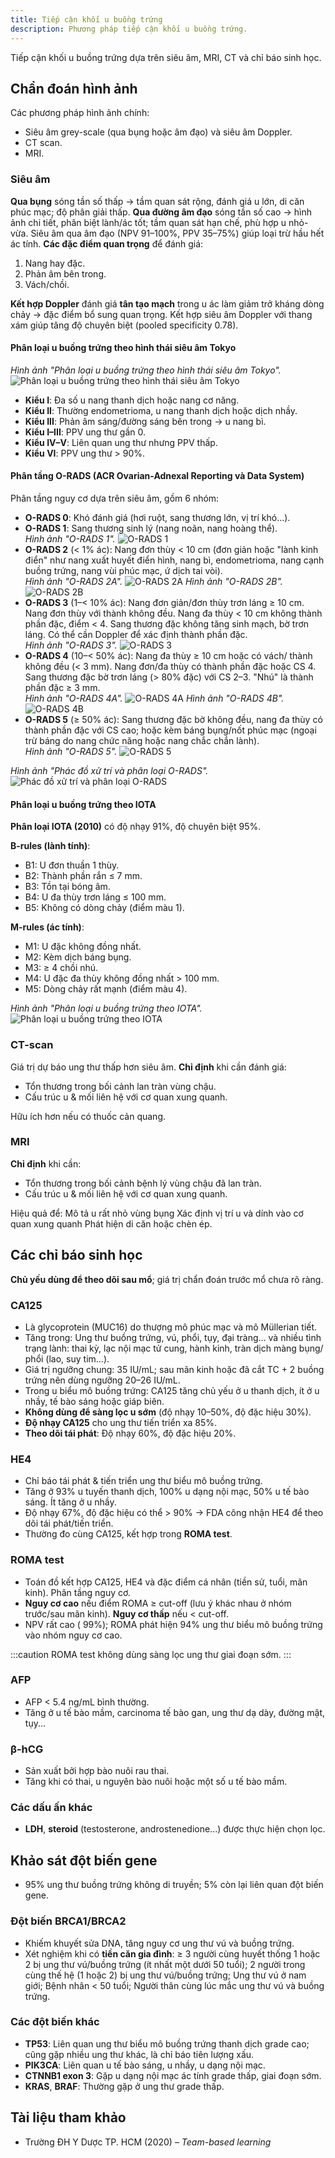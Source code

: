 ```yaml
---
title: Tiếp cận khối u buồng trứng
description: Phương pháp tiếp cận khối u buồng trứng.
---
```


Tiếp cận khối u buồng trứng dựa trên siêu âm, MRI, CT và chỉ báo sinh học.

## Chẩn đoán hình ảnh

Các phương pháp hình ảnh chính:

- Siêu âm grey-scale (qua bụng hoặc âm đạo) và siêu âm Doppler.
- CT scan.
- MRI.

### Siêu âm

**Qua bụng** sóng tần số thấp → tầm quan sát rộng, đánh giá u lớn, di căn phúc mạc; độ phân giải thấp. **Qua đường âm đạo** sóng tần số cao → hình ảnh chi tiết, phân biệt lành/ác tốt; tầm quan sát hạn chế, phù hợp u nhỏ-vừa. Siêu âm qua âm đạo (NPV 91–100%, PPV 35–75%) giúp loại trừ hầu hết ác tính. **Các đặc điểm quan trọng** để đánh giá:

1. Nang hay đặc.
2. Phản âm bên trong.
3. Vách/chồi.

**Kết hợp Doppler** đánh giá **tân tạo mạch** trong u ác làm giảm trở kháng dòng chảy → đặc điểm bổ sung quan trọng. Kết hợp siêu âm Doppler với thang xám giúp tăng độ chuyên biệt (pooled specificity 0.78).

#### Phân loại u buồng trứng theo hình thái siêu âm Tokyo

_Hình ảnh "Phân loại u buồng trứng theo hình thái siêu âm Tokyo"._
![Phân loại u buồng trứng theo hình thái siêu âm Tokyo](./_images/phuong-tien-tiep-can-u-buong-trung/phan-loai-u-buong-trung-theo-Tokyo.jpeg)

- **Kiểu I**: Đa số u nang thanh dịch hoặc nang cơ năng.
- **Kiểu II**: Thường endometrioma, u nang thanh dịch hoặc dịch nhầy.
- **Kiểu III**: Phản âm sáng/đường sáng bên trong → u nang bì.
- **Kiểu I–III**: PPV ung thư gần 0.
- **Kiểu IV–V**: Liên quan ung thư nhưng PPV thấp.
- **Kiểu VI**: PPV ung thư > 90%.

#### Phân tầng O-RADS (ACR Ovarian-Adnexal Reporting và Data System)

Phân tầng nguy cơ dựa trên siêu âm, gồm 6 nhóm:

- **O-RADS 0**: Khó đánh giá (hơi ruột, sang thương lớn, vị trí khó...).
- **O-RADS 1**: Sang thương sinh lý (nang noãn, nang hoàng thể).<br>
  _Hình ảnh "O-RADS 1"._
  ![O-RADS 1](./_images/phuong-tien-tiep-can-u-buong-trung/orads-1.png)
- **O-RADS 2** (< 1% ác): Nang đơn thùy < 10 cm (đơn giản hoặc "lành kinh điển" như nang xuất huyết điển hình, nang bì, endometrioma, nang cạnh buồng trứng, nang vùi phúc mạc, ứ dịch tai vòi).<br>
  _Hình ảnh "O-RADS 2A"._
  ![O-RADS 2A](./_images/phuong-tien-tiep-can-u-buong-trung/orads-2a.png)
  _Hình ảnh "O-RADS 2B"._
  ![O-RADS 2B](./_images/phuong-tien-tiep-can-u-buong-trung/orads-2b.png)
- **O-RADS 3** (1–< 10% ác): Nang đơn giản/đơn thùy trơn láng ≥ 10 cm. Nang đơn thùy với thành không đều. Nang đa thùy < 10 cm không thành phần đặc, điểm < 4. Sang thương đặc không tăng sinh mạch, bờ trơn láng. Có thể cần Doppler để xác định thành phần đặc.<br>
  _Hình ảnh "O-RADS 3"._
  ![O-RADS 3](./_images/phuong-tien-tiep-can-u-buong-trung/orads-3.png)
- **O-RADS 4** (10–< 50% ác): Nang đa thùy ≥ 10 cm hoặc có vách/ thành không đều (< 3 mm). Nang đơn/đa thùy có thành phần đặc hoặc CS 4. Sang thương đặc bờ trơn láng (> 80% đặc) với CS 2–3. "Nhú" là thành phần đặc ≥ 3 mm.<br>
  _Hình ảnh "O-RADS 4A"._
  ![O-RADS 4A](./_images/phuong-tien-tiep-can-u-buong-trung/orads-4a.png)
  _Hình ảnh "O-RADS 4B"._
  ![O-RADS 4B](./_images/phuong-tien-tiep-can-u-buong-trung/orads-4b.png)
- **O-RADS 5** (≥ 50% ác): Sang thương đặc bờ không đều, nang đa thùy có thành phần đặc với CS cao; hoặc kèm báng bụng/nốt phúc mạc (ngoại trừ báng do nang chức năng hoặc nang chắc chắn lành).<br>
  _Hình ảnh "O-RADS 5"._
  ![O-RADS 5](./_images/phuong-tien-tiep-can-u-buong-trung/orads-5.png)

_Hình ảnh "Phác đồ xử trí và phân loại O-RADS"._
![Phác đồ xử trí và phân loại O-RADS](./_images/phuong-tien-tiep-can-u-buong-trung/orads-xu-tri-va-phan-loai.png)

#### Phân loại u buồng trứng theo IOTA

**Phân loại IOTA (2010)** có độ nhạy 91%, độ chuyên biệt 95%.

**B-rules (lành tính)**:

- B1: U đơn thuần 1 thùy.
- B2: Thành phần rắn ≤ 7 mm.
- B3: Tồn tại bóng âm.
- B4: U đa thùy trơn láng ≤ 100 mm.
- B5: Không có dòng chảy (điểm màu 1).

**M-rules (ác tính)**:

- M1: U đặc không đồng nhất.
- M2: Kèm dịch báng bụng.
- M3: ≥ 4 chồi nhú.
- M4: U đặc đa thùy không đồng nhất > 100 mm.
- M5: Dòng chảy rất mạnh (điểm màu 4).

_Hình ảnh "Phân loại u buồng trứng theo IOTA"._
![Phân loại u buồng trứng theo IOTA](./_images/phuong-tien-tiep-can-u-buong-trung/phan-loai-u-buong-trung-IOTA.jpeg)

### CT-scan

Giá trị dự báo ung thư thấp hơn siêu âm. **Chỉ định** khi cần đánh giá:

- Tổn thương trong bối cảnh lan tràn vùng chậu.
- Cấu trúc u & mối liên hệ với cơ quan xung quanh.

Hữu ích hơn nếu có thuốc cản quang.

### MRI

**Chỉ định** khi cần:

- Tổn thương trong bối cảnh bệnh lý vùng chậu đã lan tràn.
- Cấu trúc u & mối liên hệ với cơ quan xung quanh.

Hiệu quả để: Mô tả u rất nhỏ vùng bụng Xác định vị trí u và dính vào cơ quan xung quanh Phát hiện di căn hoặc chèn ép.

## Các chỉ báo sinh học

**Chủ yếu dùng để theo dõi sau mổ**; giá trị chẩn đoán trước mổ chưa rõ ràng.

### CA125

- Là glycoprotein (MUC16) do thượng mô phúc mạc và mô Müllerian tiết.
- Tăng trong: Ung thư buồng trứng, vú, phổi, tụy, đại tràng... và nhiều tình trạng lành: thai kỳ, lạc nội mạc tử cung, hành kinh, tràn dịch màng bụng/ phổi (lao, suy tim...).
- Giá trị ngưỡng chung: 35 IU/mL; sau mãn kinh hoặc đã cắt TC + 2 buồng trứng nên dùng ngưỡng 20–26 IU/mL.
- Trong u biểu mô buồng trứng: CA125 tăng chủ yếu ở u thanh dịch, ít ở u nhầy, tế bào sáng hoặc giáp biên.
- **Không dùng để sàng lọc u sớm** (độ nhạy 10–50%, độ đặc hiệu 30%).
- **Độ nhạy CA125** cho ung thư tiến triển xa 85%.
- **Theo dõi tái phát**: Độ nhạy 60%, độ đặc hiệu 20%.

### HE4

- Chỉ báo tái phát & tiến triển ung thư biểu mô buồng trứng.
- Tăng ở 93% u tuyến thanh dịch, 100% u dạng nội mạc, 50% u tế bào sáng. Ít tăng ở u nhầy.
- Độ nhạy 67%, độ đặc hiệu có thể > 90% → FDA công nhận HE4 để theo dõi tái phát/tiến triển.
- Thường đo cùng CA125, kết hợp trong **ROMA test**.

### ROMA test

- Toán đồ kết hợp CA125, HE4 và đặc điểm cá nhân (tiền sử, tuổi, mãn kinh). Phân tầng nguy cơ.
- **Nguy cơ cao** nếu điểm ROMA ≥ cut-off (lưu ý khác nhau ở nhóm trước/sau mãn kinh). **Nguy cơ thấp** nếu < cut-off.
- NPV rất cao ( 99%); ROMA phát hiện 94% ung thư biểu mô buồng trứng vào nhóm nguy cơ cao.

:::caution
ROMA test không dùng sàng lọc ung thư giai đoạn sớm.
:::

### AFP

- AFP < 5.4 ng/mL bình thường.
- Tăng ở u tế bào mầm, carcinoma tế bào gan, ung thư dạ dày, đường mật, tụy...

### β-hCG

- Sản xuất bởi hợp bào nuôi rau thai.
- Tăng khi có thai, u nguyên bào nuôi hoặc một số u tế bào mầm.

### Các dấu ấn khác

- **LDH**, **steroid** (testosterone, androstenedione...) được thực hiện chọn lọc.

## Khảo sát đột biến gene

- 95% ung thư buồng trứng không di truyền; 5% còn lại liên quan đột biến gene.

### Đột biến BRCA1/BRCA2

- Khiếm khuyết sửa DNA, tăng nguy cơ ung thư vú và buồng trứng.
- Xét nghiệm khi có **tiền căn gia đình**: ≥ 3 người cùng huyết thống 1 hoặc 2 bị ung thư vú/buồng trứng (ít nhất một dưới 50 tuổi); 2 người trong cùng thế hệ (1 hoặc 2) bị ung thư vú/buồng trứng; Ung thư vú ở nam giới; Bệnh nhân < 50 tuổi; Người thân cùng lúc mắc ung thư vú và buồng trứng.

### Các đột biến khác

- **TP53**: Liên quan ung thư biểu mô buồng trứng thanh dịch grade cao; cũng gặp nhiều ung thư khác, là chỉ báo tiên lượng xấu.
- **PIK3CA**: Liên quan u tế bào sáng, u nhầy, u dạng nội mạc.
- **CTNNB1 exon 3**: Gặp u dạng nội mạc ác tính grade thấp, giai đoạn sớm.
- **KRAS**, **BRAF**: Thường gặp ở ung thư grade thấp.

## Tài liệu tham khảo

- Trường ĐH Y Dược TP. HCM (2020) – _Team-based learning_
